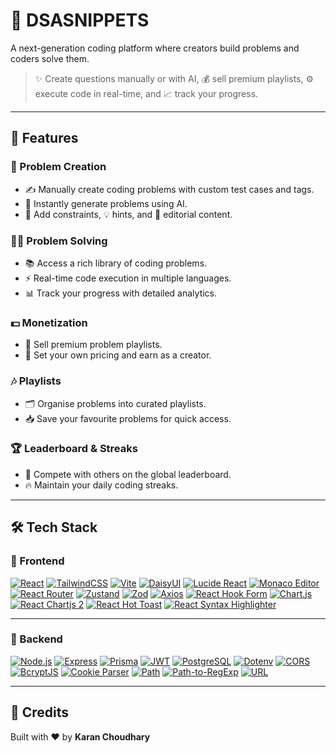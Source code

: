 # 🚀 DSASNIPPETS

 A next-generation coding platform where creators build problems and coders solve them.  
> ✨ Create questions manually or with AI, 💰 sell premium playlists, ⚙️ execute code in real-time, and 📈 track your progress.

---

## 🌟 Features

### 🧠 Problem Creation
- ✍️ Manually create coding problems with custom test cases and tags.
- 🤖 Instantly generate problems using AI.
- 📌 Add constraints, 💡 hints, and 📝 editorial content.

### 👨‍💻 Problem Solving
- 📚 Access a rich library of coding problems.
- ⚡ Real-time code execution in multiple languages.
- 📊 Track your progress with detailed analytics.

### 💵 Monetization
- 🛒 Sell premium problem playlists.
- 💸 Set your own pricing and earn as a creator.

### 🎶 Playlists
- 🗂️ Organise problems into curated playlists.
- 📥 Save your favourite problems for quick access.

### 🏆 Leaderboard & Streaks
- 🥇 Compete with others on the global leaderboard.
- 🔥 Maintain your daily coding streaks.

---

## 🛠 Tech Stack

### 🎨 Frontend

[![React](https://img.shields.io/badge/React-20232A?logo=react&logoColor=61DAFB&style=for-the-badge)](https://reactjs.org/)
[![TailwindCSS](https://img.shields.io/badge/TailwindCSS-38B2AC?logo=tailwind-css&logoColor=white&style=for-the-badge)](https://tailwindcss.com/)
[![Vite](https://img.shields.io/badge/Vite-646CFF?logo=vite&logoColor=white&style=for-the-badge)](https://vitejs.dev/)
[![DaisyUI](https://img.shields.io/badge/DaisyUI-4B5563?style=for-the-badge&logo=tailwind-css&logoColor=white)](https://daisyui.com/)
[![Lucide React](https://img.shields.io/badge/Lucide-React-000?style=for-the-badge)](https://lucide.dev/)
[![Monaco Editor](https://img.shields.io/badge/Monaco%20Editor-007ACC?style=for-the-badge&logo=visualstudiocode&logoColor=white)](https://microsoft.github.io/monaco-editor/)
[![React Router](https://img.shields.io/badge/React--Router-CA4245?style=for-the-badge&logo=react-router&logoColor=white)](https://reactrouter.com/)
[![Zustand](https://img.shields.io/badge/Zustand-000000?style=for-the-badge)](https://github.com/pmndrs/zustand)
[![Zod](https://img.shields.io/badge/Zod-3.25.28-007ACC?style=for-the-badge)](https://zod.dev/)
[![Axios](https://img.shields.io/badge/Axios-5A29E4?style=for-the-badge)](https://axios-http.com/)
[![React Hook Form](https://img.shields.io/badge/React--Hook--Form-EC5990?style=for-the-badge)](https://react-hook-form.com/)
[![Chart.js](https://img.shields.io/badge/Chart.js-FF6384?style=for-the-badge&logo=chartdotjs&logoColor=white)](https://www.chartjs.org/)
[![React Chartjs 2](https://img.shields.io/badge/react--chartjs--2-FF6384?style=for-the-badge)](https://github.com/reactchartjs/react-chartjs-2)
[![React Hot Toast](https://img.shields.io/badge/React--Hot--Toast-F87171?style=for-the-badge)](https://react-hot-toast.com/)
[![React Syntax Highlighter](https://img.shields.io/badge/Syntax--Highlighter-282C34?style=for-the-badge)](https://github.com/react-syntax-highlighter/react-syntax-highlighter)

---

### 🔧 Backend

[![Node.js](https://img.shields.io/badge/Node.js-339933?logo=nodedotjs&logoColor=white&style=for-the-badge)](https://nodejs.org/)
[![Express](https://img.shields.io/badge/Express.js-000000?logo=express&logoColor=white&style=for-the-badge)](https://expressjs.com/)
[![Prisma](https://img.shields.io/badge/Prisma-2D3748?logo=prisma&logoColor=white&style=for-the-badge)](https://www.prisma.io/)
[![JWT](https://img.shields.io/badge/JWT-000000?logo=jsonwebtokens&logoColor=white&style=for-the-badge)](https://jwt.io/)
[![PostgreSQL](https://img.shields.io/badge/PostgreSQL-336791?logo=postgresql&logoColor=white&style=for-the-badge)](https://www.postgresql.org/)
[![Dotenv](https://img.shields.io/badge/Dotenv-ECD53F?logo=dotenv&logoColor=black&style=for-the-badge)](https://www.npmjs.com/package/dotenv)
[![CORS](https://img.shields.io/badge/CORS-000000?style=for-the-badge)](https://www.npmjs.com/package/cors)
[![BcryptJS](https://img.shields.io/badge/BcryptJS-004488?style=for-the-badge)](https://github.com/dcodeIO/bcrypt.js)
[![Cookie Parser](https://img.shields.io/badge/Cookie--Parser-8E44AD?style=for-the-badge)](https://www.npmjs.com/package/cookie-parser)
[![Path](https://img.shields.io/badge/Node--Path-000000?style=for-the-badge)](https://nodejs.org/api/path.html)
[![Path-to-RegExp](https://img.shields.io/badge/Path--to--RegExp-FF8C00?style=for-the-badge)](https://www.npmjs.com/package/path-to-regexp)
[![URL](https://img.shields.io/badge/Node--URL-000000?style=for-the-badge)](https://nodejs.org/api/url.html)

---

## 🙌 Credits

Built with ❤️ by **Karan Choudhary**
